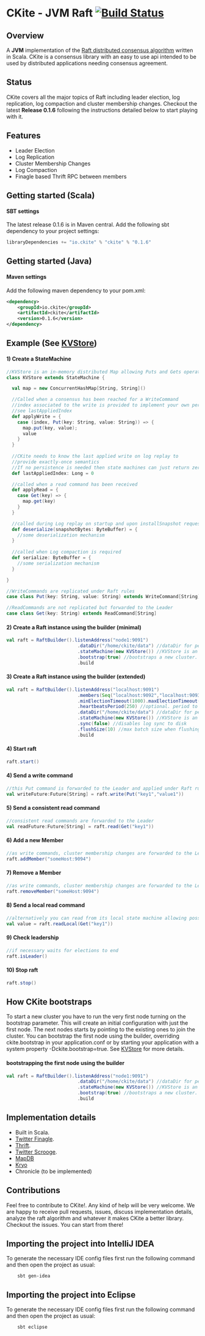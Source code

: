 CKite - JVM Raft [![Build Status](https://api.travis-ci.org/pablosmedina/ckite.png)](https://travis-ci.org/pablosmedina/ckite)
=====

## Overview

A __JVM__ implementation of the [Raft distributed consensus algorithm](http://raftconsensus.github.io/) written in Scala. CKite is a consensus library with an easy to use api intended to be used by distributed applications needing consensus agreement. 

## Status

CKite covers all the major topics of Raft including leader election, log replication, log compaction and cluster membership changes. Checkout the latest __Release 0.1.6__ following the instructions detailed below to start playing with it. 

## Features

* Leader Election
* Log Replication
* Cluster Membership Changes
* Log Compaction
* Finagle based Thrift RPC between members


## Getting started (Scala)

#### SBT settings

The latest release 0.1.6 is in Maven central. Add the following sbt dependency to your project settings:

```scala
libraryDependencies += "io.ckite" % "ckite" % "0.1.6"
```

## Getting started (Java)

#### Maven settings

Add the following maven dependency to your pom.xml:

```xml
<dependency>
	<groupId>io.ckite</groupId>
	<artifactId>ckite</artifactId>
	<version>0.1.6</version>
</dependency>
```

## Example (See [KVStore](https://github.com/pablosmedina/kvstore))

#### 1) Create a StateMachine
```scala
//KVStore is an in-memory distributed Map allowing Puts and Gets operations
class KVStore extends StateMachine {

  val map = new ConcurrentHashMap[String, String]()

  //Called when a consensus has been reached for a WriteCommand
  //index associated to the write is provided to implement your own persistent semantics
  //see lastAppliedIndex
  def applyWrite = {
    case (index, Put(key: String, value: String)) => {
      map.put(key, value);
      value
    }
  }
  
  //CKite needs to know the last applied write on log replay to 
  //provide exactly-once semantics
  //If no persistence is needed then state machines can just return zero
  def lastAppliedIndex: Long = 0

  //called when a read command has been received
  def applyRead = {
    case Get(key) => {
      map.get(key)
    }
  }

  //called during Log replay on startup and upon installSnapshot requests
  def deserialize(snapshotBytes: ByteBuffer) = {
	//some deserialization mechanism
  }
 
  //called when Log compaction is required
  def serialize: ByteBuffer = {
	//some serialization mechanism
  }

}

//WriteCommands are replicated under Raft rules
case class Put(key: String, value: String) extends WriteCommand[String]

//ReadCommands are not replicated but forwarded to the Leader
case class Get(key: String) extends ReadCommand[String]
```
#### 2) Create a Raft instance using the builder (minimal)
```scala
val raft = RaftBuilder().listenAddress("node1:9091")
                          .dataDir("/home/ckite/data") //dataDir for persistent state (log, terms, snapshots, etc...)
                          .stateMachine(new KVStore()) //KVStore is an implementation of the StateMachine trait
                          .bootstrap(true) //bootstraps a new cluster. only needed just the first time for the very first node
                          .build
```

#### 3) Create a Raft instance using the builder (extended)
```scala
val raft = RaftBuilder().listenAddress("localhost:9091")
                          .members(Seq("localhost:9092","localhost:9093")) //optional seeds to join the cluster
                          .minElectionTimeout(1000).maxElectionTimeout(1500) //optional
                          .heartbeatsPeriod(250) //optional. period to send heartbeats interval when being Leader
                          .dataDir("/home/ckite/data") //dataDir for persistent state (log, terms, snapshots, etc...)
                          .stateMachine(new KVStore()) //KVStore is an implementation of the StateMachine trait
                          .sync(false) //disables log sync to disk
                          .flushSize(10) //max batch size when flushing log to disk
                          .build
```
#### 4) Start raft
```scala
raft.start()
```

#### 4) Send a write command
```scala
//this Put command is forwarded to the Leader and applied under Raft rules
val writeFuture:Future[String] = raft.write(Put("key1","value1")) 
```

#### 5) Send a consistent read command
```scala
//consistent read commands are forwarded to the Leader
val readFuture:Future[String] = raft.read(Get("key1")) 
```
#### 6) Add a new Member
```scala
//as write commands, cluster membership changes are forwarded to the Leader
raft.addMember("someHost:9094")
```

#### 7) Remove a Member
```scala
//as write commands, cluster membership changes are forwarded to the Leader
raft.removeMember("someHost:9094")
```

#### 8) Send a local read command
```scala
//alternatively you can read from its local state machine allowing possible stale values
val value = raft.readLocal(Get("key1")) 
```

#### 9) Check leadership
```scala
//if necessary waits for elections to end
raft.isLeader() 
```
#### 10) Stop raft
```scala
raft.stop()
```

## How CKite bootstraps

To start a new cluster you have to run the very first node turning on the bootstrap parameter. This will create an initial configuration with just the first node. The next nodes starts by pointing to the existing ones to join the cluster. 
You can bootstrap the first node using the builder, overriding ckite.bootstrap in your application.conf or by starting your application with a system property -Dckite.bootstrap=true. See [KVStore](https://github.com/pablosmedina/kvstore) for more details.


#### bootstrapping the first node using the builder
```scala
val raft = RaftBuilder().listenAddress("node1:9091")
                          .dataDir("/home/ckite/data") //dataDir for persistent state (log, terms, snapshots, etc...)
                          .stateMachine(new KVStore()) //KVStore is an implementation of the StateMachine trait
                          .bootstrap(true) //bootstraps a new cluster. only needed just the first time for the very first node
                          .build
```
## Implementation details

  * Built in Scala.
  * [Twitter Finagle](http://twitter.github.io/finagle/).
  * [Thrift](http://thrift.apache.org/).
  * [Twitter Scrooge](http://twitter.github.io/scrooge/).
  * [MapDB](http://www.mapdb.org/)
  * [Kryo](https://github.com/EsotericSoftware/kryo)
  * Chronicle (to be implemented)


## Contributions

Feel free to contribute to CKite!. Any kind of help will be very welcome. We are happy to receive pull requests, issues, discuss implementation details, analyze the raft algorithm and whatever it makes CKite a better library. Checkout the issues. You can start from there!


## Importing the project into IntelliJ IDEA

To generate the necessary IDE config files first run the following command and then open the project as usual:

        sbt gen-idea
        
## Importing the project into Eclipse

To generate the necessary IDE config files first run the following command and then open the project as usual:

        sbt eclipse
